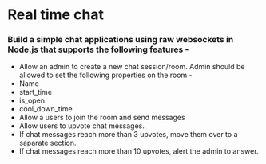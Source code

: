 # Real time chat
### Build a simple chat applications using raw websockets in Node.js that supports the following features -

- Allow an admin to create a new chat session/room. Admin should be allowed to set the following properties on the room -
- Name
- start_time
- is_open
- cool_down_time
- Allow a users to join the room and send messages
- Allow users to upvote chat messages.
- If chat messages reach more than 3 upvotes, move them over to a saparate section.
- If chat messages reach more than 10 upvotes, alert the admin to answer.
